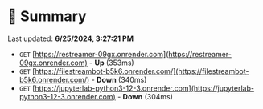 # 📖 Summary
Last updated: **6/25/2024, 3:27:21 PM**

- `GET` [https://restreamer-09gx.onrender.com](https://restreamer-09gx.onrender.com) - **Up** (353ms)
- `GET` [https://filestreambot-b5k6.onrender.com/](https://filestreambot-b5k6.onrender.com/) - **Down** (340ms)
- `GET` [https://jupyterlab-python3-12-3.onrender.com](https://jupyterlab-python3-12-3.onrender.com) - **Down** (304ms)
